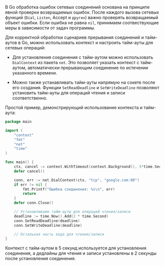 В Go обработка ошибок сетевых соединений основана на принципе явной проверки возвращаемых ошибок. После каждого вызова сетевых функций (`Dial`, `Listen`, Accept и `других`) важно проверять возвращаемый объект ошибки. Если ошибка не равна `nil`, принимаем соотвествующие меры в зависимости от задач программы.

Для корректной обработки сценариев прерывания соединений и тайм-аутов в Go, можно использовать контекст и настроить тайм-ауты для сетевых операций:

- Для установления соединения с тайм-аутом можно использовать `DialContext` из пакета `net`. Это позволяет указать контекст с тайм-аутом, автоматически прерывающим соединение по истечении указанного времени.

- Можно также устанавливать тайм-ауты напрямую на сокете после его создания. Функции `SetReadDeadline` и `SetWriteDeadline` позволяют установить тайм-ауты для операций чтения и записи соответственно.

Простой пример, демонстрирующий использование контекста и тайм-аута:
```go
package main

import (
    "context"
    "fmt"
    "net"
    "time"
)

func main() {
    ctx, cancel := context.WithTimeout(context.Background(), 5*time.Second)
    defer cancel()

    conn, err := net.DialContext(ctx, "tcp", "google.com:80")
    if err != nil {
        fmt.Printf("Ошибка соединения: %s\n", err)
        return
    }
    defer conn.Close()

    // Устанавливаем тайм-ауты для операций чтения/записи
    deadline := time.Now().Add(2 * time.Second)
    conn.SetReadDeadline(deadline)
    conn.SetWriteDeadline(deadline)

    // Остальная часть кода для чтения/записи
}
```

Контекст с тайм-аутом в 5 секунд используется для установления соединения, а дедлайны для чтения и записи установлены в 2 секунды после установления соединения.